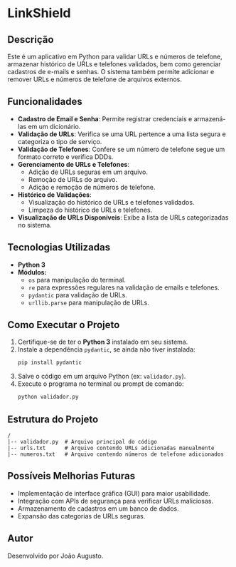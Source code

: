 # LinkShield

## Descrição
Este é um aplicativo em Python para validar URLs e números de telefone, armazenar histórico de URLs e telefones validados, bem como gerenciar cadastros de e-mails e senhas. O 
sistema também permite adicionar e remover URLs e números de telefone de arquivos externos.

## Funcionalidades
- **Cadastro de Email e Senha**: Permite registrar credenciais e armazená-las em um dicionário.
- **Validação de URLs**: Verifica se uma URL pertence a uma lista segura e categoriza o tipo de serviço.
- **Validação de Telefones**: Confere se um número de telefone segue um formato correto e verifica DDDs.
- **Gerenciamento de URLs e Telefones**:
  - Adição de URLs seguras em um arquivo.
  - Remoção de URLs do arquivo.
  - Adição e remoção de números de telefone.
- **Histórico de Validações**:
  - Visualização do histórico de URLs e telefones validados.
  - Limpeza do histórico de URLs e telefones.
- **Visualização de URLs Disponíveis**: Exibe a lista de URLs categorizadas no sistema.

## Tecnologias Utilizadas
- **Python 3**
- **Módulos:**
  - `os` para manipulação do terminal.
  - `re` para expressões regulares na validação de emails e telefones.
  - `pydantic` para validação de URLs.
  - `urllib.parse` para manipulação de URLs.

## Como Executar o Projeto
1. Certifique-se de ter o **Python 3** instalado em seu sistema.
2. Instale a dependência `pydantic`, se ainda não tiver instalada:
   ```sh
   pip install pydantic
   ```
3. Salve o código em um arquivo Python (ex: `validador.py`).
4. Execute o programa no terminal ou prompt de comando:
   ```sh
   python validador.py
   ```

## Estrutura do Projeto
```
/
|-- validador.py  # Arquivo principal do código
|-- urls.txt      # Arquivo contendo URLs adicionadas manualmente
|-- numeros.txt   # Arquivo contendo números de telefone adicionados
```

## Possíveis Melhorias Futuras
- Implementação de interface gráfica (GUI) para maior usabilidade.
- Integração com APIs de segurança para verificar URLs maliciosas.
- Armazenamento de cadastros em um banco de dados.
- Expansão das categorias de URLs seguras.

## Autor
Desenvolvido por João Augusto.

